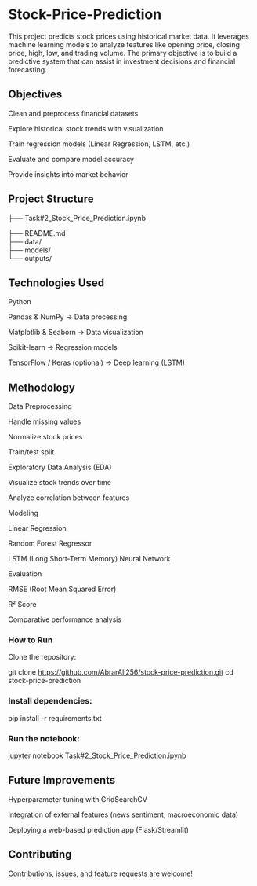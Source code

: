 # Stock-Price-Prediction
This project predicts stock prices using historical market data. It leverages machine learning models to analyze features like opening price, closing price, high, low, and trading volume. The primary objective is to build a predictive system that can assist in investment decisions and financial forecasting.
## Objectives

Clean and preprocess financial datasets

Explore historical stock trends with visualization

Train regression models (Linear Regression, LSTM, etc.)

Evaluate and compare model accuracy

Provide insights into market behavior

## Project Structure
├── Task#2_Stock_Price_Prediction.ipynb 

├── README.md                             
├── data/                                
├── models/                             
└── outputs/                             
## Technologies Used

Python 

Pandas & NumPy → Data processing

Matplotlib & Seaborn → Data visualization

Scikit-learn → Regression models

TensorFlow / Keras (optional) → Deep learning (LSTM)

## Methodology

Data Preprocessing

Handle missing values

Normalize stock prices

Train/test split

Exploratory Data Analysis (EDA)

Visualize stock trends over time

Analyze correlation between features

Modeling

Linear Regression

Random Forest Regressor

LSTM (Long Short-Term Memory) Neural Network

Evaluation

RMSE (Root Mean Squared Error)

R² Score

Comparative performance analysis

### How to Run

Clone the repository:

git clone https://github.com/AbrarAli256/stock-price-prediction.git
cd stock-price-prediction


### Install dependencies:

pip install -r requirements.txt


### Run the notebook:

jupyter notebook Task#2_Stock_Price_Prediction.ipynb


## Future Improvements

Hyperparameter tuning with GridSearchCV

Integration of external features (news sentiment, macroeconomic data)

Deploying a web-based prediction app (Flask/Streamlit)

## Contributing

Contributions, issues, and feature requests are welcome!
